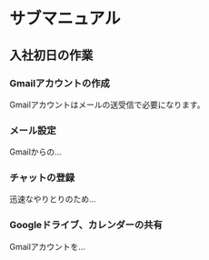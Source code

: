 # サブマニュアル
## 入社初日の作業
### Gmailアカウントの作成
Gmailアカウントはメールの送受信で必要になります。
### メール設定
Gmailからの…
### チャットの登録
迅速なやりとりのため…
### Googleドライブ、カレンダーの共有
Gmailアカウントを…